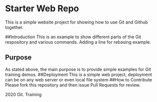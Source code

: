 # Starter Web Repo
This is a simple website project for showing how to use Git and Github together.

##Introduction
This is an example to show different parts of the Git respository and various commands.
Adding a line for rebasing example.
## Purpose
As stated above, the main purpose is to provide simple examples for Git training demos.
##Deployment
This is a simple web project, deployment can be on any web server or even local file system
##How to Contribute
Please fork this repository and then issue Pull Requests for review.

2020 Git. Training